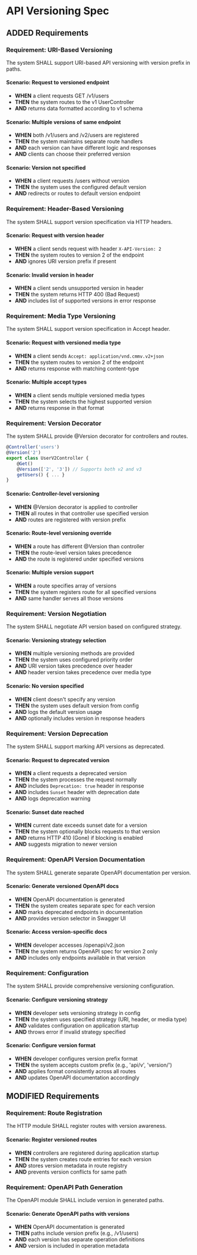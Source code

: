# API Versioning Spec

## ADDED Requirements

### Requirement: URI-Based Versioning
The system SHALL support URI-based API versioning with version prefix in paths.

#### Scenario: Request to versioned endpoint
- **WHEN** a client requests GET /v1/users
- **THEN** the system routes to the v1 UserController
- **AND** returns data formatted according to v1 schema

#### Scenario: Multiple versions of same endpoint
- **WHEN** both /v1/users and /v2/users are registered
- **THEN** the system maintains separate route handlers
- **AND** each version can have different logic and responses
- **AND** clients can choose their preferred version

#### Scenario: Version not specified
- **WHEN** a client requests /users without version
- **THEN** the system uses the configured default version
- **AND** redirects or routes to default version endpoint

### Requirement: Header-Based Versioning
The system SHALL support version specification via HTTP headers.

#### Scenario: Request with version header
- **WHEN** a client sends request with header `X-API-Version: 2`
- **THEN** the system routes to version 2 of the endpoint
- **AND** ignores URI version prefix if present

#### Scenario: Invalid version in header
- **WHEN** a client sends unsupported version in header
- **THEN** the system returns HTTP 400 (Bad Request)
- **AND** includes list of supported versions in error response

### Requirement: Media Type Versioning
The system SHALL support version specification in Accept header.

#### Scenario: Request with versioned media type
- **WHEN** a client sends `Accept: application/vnd.cmmv.v2+json`
- **THEN** the system routes to version 2 of the endpoint
- **AND** returns response with matching content-type

#### Scenario: Multiple accept types
- **WHEN** a client sends multiple versioned media types
- **THEN** the system selects the highest supported version
- **AND** returns response in that format

### Requirement: Version Decorator
The system SHALL provide @Version decorator for controllers and routes.

```typescript
@Controller('users')
@Version('2')
export class UserV2Controller {
    @Get()
    @Version(['2', '3']) // Supports both v2 and v3
    getUsers() { ... }
}
```

#### Scenario: Controller-level versioning
- **WHEN** @Version decorator is applied to controller
- **THEN** all routes in that controller use specified version
- **AND** routes are registered with version prefix

#### Scenario: Route-level versioning override
- **WHEN** a route has different @Version than controller
- **THEN** the route-level version takes precedence
- **AND** the route is registered under specified versions

#### Scenario: Multiple version support
- **WHEN** a route specifies array of versions
- **THEN** the system registers route for all specified versions
- **AND** same handler serves all those versions

### Requirement: Version Negotiation
The system SHALL negotiate API version based on configured strategy.

#### Scenario: Versioning strategy selection
- **WHEN** multiple versioning methods are provided
- **THEN** the system uses configured priority order
- **AND** URI version takes precedence over header
- **AND** header version takes precedence over media type

#### Scenario: No version specified
- **WHEN** client doesn't specify any version
- **THEN** the system uses default version from config
- **AND** logs the default version usage
- **AND** optionally includes version in response headers

### Requirement: Version Deprecation
The system SHALL support marking API versions as deprecated.

#### Scenario: Request to deprecated version
- **WHEN** a client requests a deprecated version
- **THEN** the system processes the request normally
- **AND** includes `Deprecation: true` header in response
- **AND** includes `Sunset` header with deprecation date
- **AND** logs deprecation warning

#### Scenario: Sunset date reached
- **WHEN** current date exceeds sunset date for a version
- **THEN** the system optionally blocks requests to that version
- **AND** returns HTTP 410 (Gone) if blocking is enabled
- **AND** suggests migration to newer version

### Requirement: OpenAPI Version Documentation
The system SHALL generate separate OpenAPI documentation per version.

#### Scenario: Generate versioned OpenAPI docs
- **WHEN** OpenAPI documentation is generated
- **THEN** the system creates separate spec for each version
- **AND** marks deprecated endpoints in documentation
- **AND** provides version selector in Swagger UI

#### Scenario: Access version-specific docs
- **WHEN** developer accesses /openapi/v2.json
- **THEN** the system returns OpenAPI spec for version 2 only
- **AND** includes only endpoints available in that version

### Requirement: Configuration
The system SHALL provide comprehensive versioning configuration.

#### Scenario: Configure versioning strategy
- **WHEN** developer sets versioning strategy in config
- **THEN** the system uses specified strategy (URI, header, or media type)
- **AND** validates configuration on application startup
- **AND** throws error if invalid strategy specified

#### Scenario: Configure version format
- **WHEN** developer configures version prefix format
- **THEN** the system accepts custom prefix (e.g., 'api/v', 'version/')
- **AND** applies format consistently across all routes
- **AND** updates OpenAPI documentation accordingly

## MODIFIED Requirements

### Requirement: Route Registration
The HTTP module SHALL register routes with version awareness.

#### Scenario: Register versioned routes
- **WHEN** controllers are registered during application startup
- **THEN** the system creates route entries for each version
- **AND** stores version metadata in route registry
- **AND** prevents version conflicts for same path

### Requirement: OpenAPI Path Generation
The OpenAPI module SHALL include version in generated paths.

#### Scenario: Generate OpenAPI paths with versions
- **WHEN** OpenAPI documentation is generated
- **THEN** paths include version prefix (e.g., /v1/users)
- **AND** each version has separate operation definitions
- **AND** version is included in operation metadata

